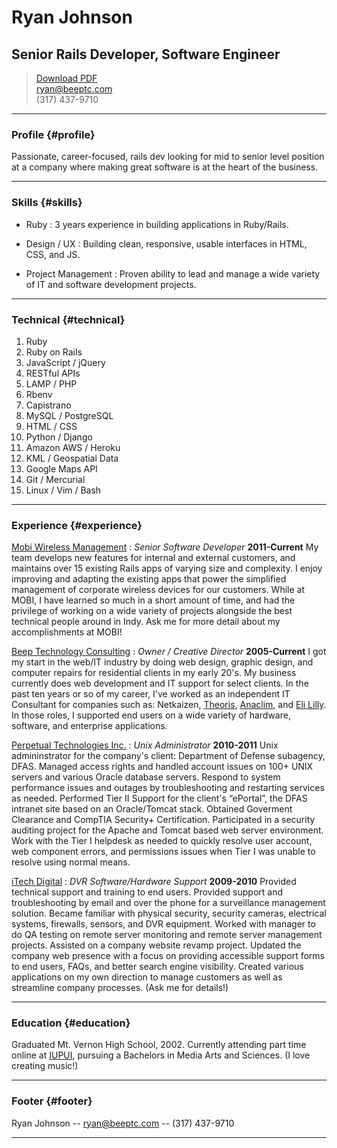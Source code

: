 # Ryan Johnson
## Senior Rails Developer, Software Engineer

> [Download PDF](resume.pdf)  
> [ryan@beeptc.com](ryan@beeptc.com)  
> (317) 437-9710

------

### Profile {#profile}

Passionate, career-focused, rails dev looking for mid to senior level position at a company where making great software is at the heart of the business. 

------

### Skills {#skills}

* Ruby
  : 3 years experience in building applications in Ruby/Rails.

* Design / UX
  : Building clean, responsive, usable interfaces in HTML, CSS, and JS.

* Project Management
  : Proven ability to lead and manage a wide variety of IT and software development projects.

-------

### Technical {#technical}

1. Ruby
1. Ruby on Rails
1. JavaScript / jQuery
1. RESTful APIs
1. LAMP / PHP
1. Rbenv
1. Capistrano
1. MySQL / PostgreSQL
1. HTML / CSS
1. Python / Django
1. Amazon AWS / Heroku
1. KML / Geospatial Data
1. Google Maps API
1. Git / Mercurial
1. Linux / Vim / Bash

------

### Experience {#experience}

[Mobi Wireless Management](http://mobiwm.com)
: *Senior Software Developer*
  __2011-Current__
  My team develops new features for internal and external customers, and maintains over 15 existing Rails apps of varying size and complexity. I enjoy improving and adapting the existing apps that power the simplified management of corporate wireless devices for our customers. While at MOBI, I have learned so much in a short amount of time, and had the privilege of working on a wide variety of projects alongside the best technical people around in Indy. Ask me for more detail about my accomplishments at MOBI!

[Beep Technology Consulting](http://beeptc.com)
: *Owner / Creative Director*
  __2005-Current__
  I got my start in the web/IT industry by doing web design, graphic design, and computer repairs for residential clients in my early 20's. My business currently does web development and IT support for select clients. In the past ten years or so of my career, I've worked as an independent IT Consultant for companies such as: Netkaizen, [Theoris](http://theoris.com), [Anaclim](http://anaclim.com), and [Eli Lilly](http://lilly.com). In those roles, I supported end users on a wide variety of hardware, software, and enterprise applications.

[Perpetual Technologies Inc.](http://pti.net)
: *Unix Administrator*
  __2010-2011__
  Unix admininstrator for the company's client: Department of Defense subagency, DFAS. Managed access rights and handled account issues on 100+ UNIX servers and various Oracle database servers. Respond to system performance issues and outages by troubleshooting and restarting services as needed. Performed Tier II Support for the client's “ePortal”, the DFAS intranet site based on an Oracle/Tomcat stack. Obtained Goverment Clearance and CompTIA Security+ Certification. Participated in a security auditing project for the Apache and Tomcat based web server environment. Work with the Tier I helpdesk as needed to quickly resolve user account, web component errors, and permissions issues when Tier I was unable to resolve using normal means. 

[iTech Digital](http://itechdigital.com)
: *DVR Software/Hardware Support*
  __2009-2010__
  Provided technical support and training to end users. Provided support and troubleshooting by email and over the phone for a surveillance management solution. Became familiar with physical security, security cameras, electrical systems, firewalls, sensors, and DVR equipment. Worked with manager to do QA testing on remote server monitoring and remote server management projects. Assisted on a company website revamp project. Updated the company web presence with a focus on providing accessible support forms to end users, FAQs, and better search engine visibility. Created various applications on my own direction to manage customers as well as streamline company processes. (Ask me for details!)

------

### Education {#education}

Graduated Mt. Vernon High School, 2002. Currently attending part time online at [IUPUI](http://iupui.edu), pursuing a Bachelors in Media Arts and Sciences. (I love creating music!) 

------

### Footer {#footer}

Ryan Johnson -- [ryan@beeptc.com](ryan@beeptc.com) -- (317) 437-9710

------

